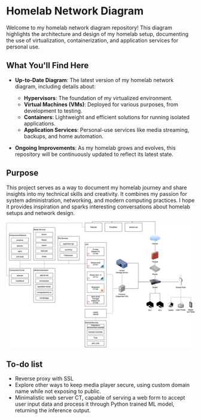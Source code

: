 # Homelab Network Diagram

Welcome to my homelab network diagram repository! This diagram highlights the architecture and design of my homelab setup, documenting the use of virtualization, containerization, and application services for personal use.

## What You'll Find Here

- **Up-to-Date Diagram**: The latest version of my homelab network diagram, including details about:
  - **Hypervisors**: The foundation of my virtualized environment.
  - **Virtual Machines (VMs)**: Deployed for various purposes, from development to testing.
  - **Containers**: Lightweight and efficient solutions for running isolated applications.
  - **Application Services**: Personal-use services like media streaming, backups, and home automation.

- **Ongoing Improvements**: As my homelab grows and evolves, this repository will be continuously updated to reflect its latest state.

## Purpose

This project serves as a way to document my homelab journey and share insights into my technical skills and creativity. It combines my passion for system administration, networking, and modern computing practices. I hope it provides inspiration and sparks interesting conversations about homelab setups and network design.

![Homelab Network Diagram](92king_homelab.svg)

## To-do list

- Reverse proxy with SSL
- Explore other ways to keep media player secure, using custom domain name while not exposing to public.
- Minimalistic web server CT, capable of serving a web form to accept user input data and process it through Python trained ML model, returning the inference output.
